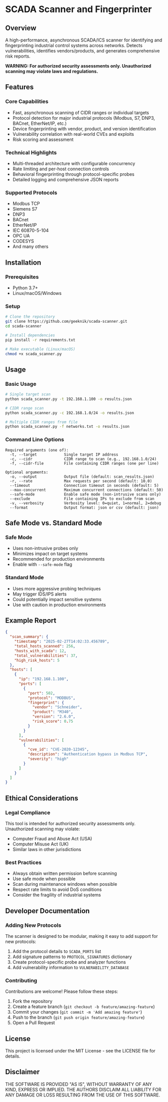 # SCADA Scanner and Fingerprinter

## Overview
A high-performance, asynchronous SCADA/ICS scanner for identifying and fingerprinting industrial control systems across networks. Detects vulnerabilities, identifies vendors/products, and generates comprehensive risk reports.

**WARNING: For authorized security assessments only. Unauthorized scanning may violate laws and regulations.**

## Features

### Core Capabilities
- Fast, asynchronous scanning of CIDR ranges or individual targets
- Protocol detection for major industrial protocols (Modbus, S7, DNP3, BACnet, EtherNet/IP, etc.)
- Device fingerprinting with vendor, product, and version identification
- Vulnerability correlation with real-world CVEs and exploits
- Risk scoring and assessment

### Technical Highlights
- Multi-threaded architecture with configurable concurrency
- Rate limiting and per-host connection controls
- Behavioral fingerprinting through protocol-specific probes
- Detailed logging and comprehensive JSON reports

### Supported Protocols
- Modbus TCP
- Siemens S7
- DNP3
- BACnet
- EtherNet/IP
- IEC 60870-5-104
- OPC UA
- CODESYS
- And many others

## Installation

### Prerequisites
- Python 3.7+
- Linux/macOS/Windows

### Setup
```bash
# Clone the repository
git clone https://github.com/geeknik/scada-scanner.git
cd scada-scanner

# Install dependencies
pip install -r requirements.txt

# Make executable (Linux/macOS)
chmod +x scada_scanner.py
```

## Usage

### Basic Usage
```bash
# Single target scan
python scada_scanner.py -t 192.168.1.100 -o results.json

# CIDR range scan
python scada_scanner.py -c 192.168.1.0/24 -o results.json

# Multiple CIDR ranges from file
python scada_scanner.py -f networks.txt -o results.json
```

### Command Line Options
```
Required arguments (one of):
  -t, --target            Single target IP address
  -c, --cidr              CIDR range to scan (e.g., 192.168.1.0/24)
  -f, --cidr-file         File containing CIDR ranges (one per line)

Optional arguments:
  -o, --output            Output file (default: scan_results.json)
  -r, --rate              Max requests per second (default: 10.0)
  --timeout               Connection timeout in seconds (default: 5)
  --max-concurrent        Maximum concurrent connections (default: 50)
  --safe-mode             Enable safe mode (non-intrusive scans only)
  --exclude               File containing IPs to exclude from scan
  -v, --verbosity         Verbosity level: 0=quiet, 1=normal, 2=debug
  --format                Output format: json or csv (default: json)
```

## Safe Mode vs. Standard Mode

### Safe Mode
- Uses non-intrusive probes only
- Minimizes impact on target systems
- Recommended for production environments
- Enable with `--safe-mode` flag

### Standard Mode
- Uses more aggressive probing techniques
- May trigger IDS/IPS alerts
- Could potentially impact sensitive systems
- Use with caution in production environments

## Example Report
```json
{
  "scan_summary": {
    "timestamp": "2025-02-27T14:02:33.456789",
    "total_hosts_scanned": 256,
    "hosts_with_scada": 12,
    "total_vulnerabilities": 37,
    "high_risk_hosts": 5
  },
  "hosts": [
    {
      "ip": "192.168.1.100",
      "ports": [
        {
          "port": 502,
          "protocol": "MODBUS",
          "fingerprint": {
            "vendor": "Schneider",
            "product": "M340",
            "version": "2.6.0",
            "risk_score": 0.75
          }
        }
      ],
      "vulnerabilities": [
        {
          "cve_id": "CVE-2020-12345",
          "description": "Authentication bypass in Modbus TCP",
          "severity": "high"
        }
      ]
    }
  ]
}
```

## Ethical Considerations

### Legal Compliance
This tool is intended for authorized security assessments only. Unauthorized scanning may violate:
- Computer Fraud and Abuse Act (USA)
- Computer Misuse Act (UK)
- Similar laws in other jurisdictions

### Best Practices
- Always obtain written permission before scanning
- Use safe mode when possible
- Scan during maintenance windows when possible
- Respect rate limits to avoid DoS conditions
- Consider the fragility of industrial systems

## Developer Documentation

### Adding New Protocols
The scanner is designed to be modular, making it easy to add support for new protocols:

1. Add the protocol details to `SCADA_PORTS` list
2. Add signature patterns to `PROTOCOL_SIGNATURES` dictionary
3. Create protocol-specific probe and analyzer functions
4. Add vulnerability information to `VULNERABILITY_DATABASE`

### Contributing
Contributions are welcome! Please follow these steps:

1. Fork the repository
2. Create a feature branch (`git checkout -b feature/amazing-feature`)
3. Commit your changes (`git commit -m 'Add amazing feature'`)
4. Push to the branch (`git push origin feature/amazing-feature`)
5. Open a Pull Request

## License
This project is licensed under the MIT License - see the LICENSE file for details.

## Disclaimer
THE SOFTWARE IS PROVIDED "AS IS", WITHOUT WARRANTY OF ANY KIND, EXPRESS OR IMPLIED. THE AUTHORS DISCLAIM ALL LIABILITY FOR ANY DAMAGE OR LOSS RESULTING FROM THE USE OF THIS SOFTWARE.
